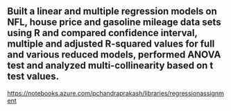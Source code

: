 ## Built a linear and multiple regression models on NFL, house price and gasoline mileage data sets using R and compared confidence interval, multiple and adjusted R-squared values for full and various reduced models, performed ANOVA test and analyzed multi-collinearity based on t test values.
https://notebooks.azure.com/pchandraprakash/libraries/regressionassignment
